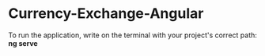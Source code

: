 # Currency-Exchange-Angular

To run the application, write on the terminal with your project's correct path: 
<br>
   **ng serve**
